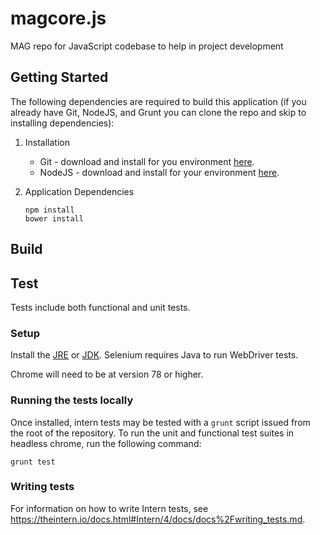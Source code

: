 # magcore.js

MAG repo for JavaScript codebase to help in project development

## Getting Started

The following dependencies are required to build this application (if you already have Git, NodeJS, and Grunt you can clone the repo and skip to installing dependencies):

 1. Installation
	- Git - download and install for you environment [here](http://git-scm.com/).
	- NodeJS - download and install for your environment [here](http://nodejs.org/).
	
2. Application Dependencies
	```
	npm install
	bower install
	```

## Build


## Test

Tests include both functional and unit tests.

### Setup

Install the [JRE](https://www.oracle.com/technetwork/java/javase/downloads/jre8-downloads-2133155.html) or [JDK](https://www.oracle.com/technetwork/java/javase/downloads/jdk8-downloads-2133151.html). Selenium requires Java to run WebDriver tests.

Chrome will need to be at version 78 or higher.

### Running the tests locally

Once installed, intern tests may be tested with a `grunt` script issued
from the root of the repository. To run the unit and functional test suites in headless chrome, run the
following command:

```
grunt test
```

### Writing tests

For information on how to write Intern tests, see
https://theintern.io/docs.html#Intern/4/docs/docs%2Fwriting_tests.md.
